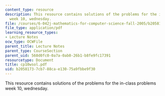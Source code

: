 ```yaml
---
content_type: resource
description: This resource contains solutions of the problems for the in-class problems
  week 10, wednesday.
file: /courses/6-042j-mathematics-for-computer-science-fall-2005/b20581737cb788cae13075a9fbbe9f30_cp10wsol.pdf
file_type: application/pdf
learning_resource_types:
- Lecture Notes
ocw_type: OCWFile
parent_title: Lecture Notes
parent_type: CourseSection
parent_uid: 560d0fc0-0a7a-0ab0-26b1-b8fe9fc17391
resourcetype: Document
title: cp10wsol.pdf
uid: b2058173-7cb7-88ca-e130-75a9fbbe9f30
---
```

This resource contains solutions of the problems for the in-class problems week 10, wednesday.

